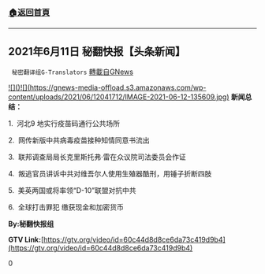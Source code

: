 ###  [:house:返回首頁](https://github.com/ourhimalayas/txt)
---

## 2021年6月11日 秘翻快报【头条新闻】
` 秘密翻译组G-Translators` [轉載自GNews](https://gnews.org/zh-hans/1316755/)

[!\[\]()!\[\](https://gnews-media-offload.s3.amazonaws.com/wp-content/uploads/2021/06/12041712/IMAGE-2021-06-12-135609.jpg)](https://gtv.org/video/id=60c44d8d8ce6da73c419d9b4)
**新闻总结：**

1.  河北9 地实行疫苗码通行公共场所

2.  网传新版中共病毒疫苗接种知情同意书流出

3.  联邦调查局局长克里斯托弗·雷在众议院司法委员会作证

4.  叛逃官员讲诉中共对维吾尔人使用生殖器酷刑，用锤子折断四肢

5.  美英两国或将率领“D-10”联盟对抗中共

6.  全球打击罪犯 缴获现金和加密货币

**By:秘翻快报组**

**GTV Link:**[https://gtv.org/video/id=60c44d8d8ce6da73c419d9b4](https://gtv.org/video/id=60c44d8d8ce6da73c419d9b4)

0
